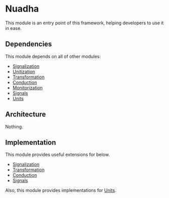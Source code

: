 # Nuadha

This module is an entry point of this framework, helping developers to use it in ease.

## Dependencies

This module depends on all of other modules:

- [Signalization](./Signalization.md)
- [Unitization](./Unitization.md)
- [Transformation](./Transformation.md)
- [Conduction](./Conduction.md)
- [Monitorization](./Monitorization.md)
- [Signals](./Signals.md)
- [Units](./Units.md)

## Architecture

Nothing.

## Implementation

This module provides useful extensions for below.

- [Signalization](./Signalization.md)
- [Transformation](./Transformation.md)
- [Conduction](./Conduction.md)
- [Signals](./Signals.md)

Also, this module provides implementations for [Units](./Units.md).
